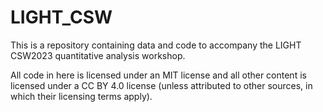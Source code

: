 # LIGHT_CSW

This is a repository containing data and code to accompany the LIGHT CSW2023 quantitative analysis workshop.

All code in here is licensed under an MIT license and all other content is licensed under a CC BY 4.0 license (unless attributed to other sources, in which their licensing terms apply).
